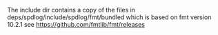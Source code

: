 The include dir contains a copy of the files in deps/spdlog/include/spdlog/fmt/bundled
which is based on fmt version 10.2.1 see https://github.com/fmtlib/fmt/releases
